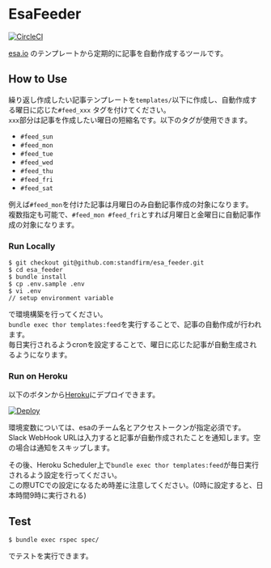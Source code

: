 # EsaFeeder

[![CircleCI](https://circleci.com/gh/standfirm/esa_feeder.svg?style=svg&circle-token=b211037d0e100aae7eca4acea088966f26a71275)](https://circleci.com/gh/standfirm/esa_feeder)

[esa.io](https://esa.io/) のテンプレートから定期的に記事を自動作成するツールです。

## How to Use

繰り返し作成したい記事テンプレートを`templates/`以下に作成し、自動作成する曜日に応じた`#feed_xxx` タグを付けてください。　　  
`xxx`部分は記事を作成したい曜日の短縮名です。以下のタグが使用できます。

- `#feed_sun`
- `#feed_mon`
- `#feed_tue`
- `#feed_wed`
- `#feed_thu`
- `#feed_fri`
- `#feed_sat`

例えば`#feed_mon`を付けた記事は月曜日のみ自動記事作成の対象になります。  
複数指定も可能で、`#feed_mon #feed_fri`とすれば月曜日と金曜日に自動記事作成の対象になります。

### Run Locally

```
$ git checkout git@github.com:standfirm/esa_feeder.git
$ cd esa_feeder
$ bundle install
$ cp .env.sample .env
$ vi .env
// setup environment variable
```

で環境構築を行ってください。  
`bundle exec thor templates:feed`を実行することで、記事の自動作成が行われます。  
毎日実行されるようcronを設定することで、曜日に応じた記事が自動生成されるようになります。

### Run on Heroku

以下のボタンから[Heroku](https://dashboard.heroku.com/)にデプロイできます。

[![Deploy](https://www.herokucdn.com/deploy/button.svg)](https://heroku.com/deploy)


環境変数については、esaのチーム名とアクセストークンが指定必須です。  
Slack WebHook URLは入力すると記事が自動作成されたことを通知します。空の場合は通知をスキップします。

その後、Heroku Scheduler上で`bundle exec thor templates:feed`が毎日実行されるよう設定を行ってください。  
この際UTCでの設定になるため時差に注意してください。(0時に設定すると、日本時間9時に実行される)

## Test

```
$ bundle exec rspec spec/
```

でテストを実行できます。
